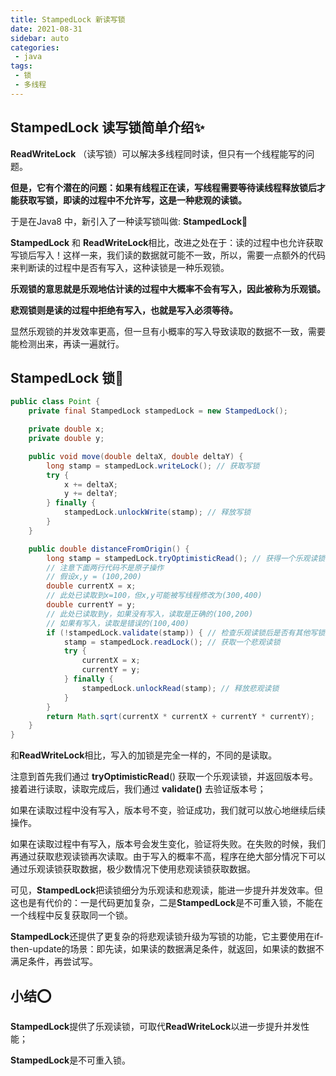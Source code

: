 ```yaml
---
title: StampedLock 新读写锁
date: 2021-08-31
sidebar: auto
categories:
 - java
tags:
 - 锁
 - 多线程
---
```


## StampedLock 读写锁简单介绍✨

**ReadWriteLock** （读写锁）可以解决多线程同时读，但只有一个线程能写的问题。

**但是，它有个潜在的问题：如果有线程正在读，写线程需要等待读线程释放锁后才能获取写锁，即读的过程中不允许写，这是一种悲观的读锁。**



于是在Java8 中，新引入了一种读写锁叫做: **StampedLock**🧨

**StampedLock** 和 **ReadWriteLock**相比，改进之处在于：读的过程中也允许获取写锁后写入！这样一来，我们读的数据就可能不一致，所以，需要一点额外的代码来判断读的过程中是否有写入，这种读锁是一种乐观锁。

**乐观锁的意思就是乐观地估计读的过程中大概率不会有写入，因此被称为乐观锁。**

**悲观锁则是读的过程中拒绝有写入，也就是写入必须等待。**

显然乐观锁的并发效率更高，但一旦有小概率的写入导致读取的数据不一致，需要能检测出来，再读一遍就行。

## StampedLock 锁🎐

```java
public class Point {
    private final StampedLock stampedLock = new StampedLock();

    private double x;
    private double y;

    public void move(double deltaX, double deltaY) {
        long stamp = stampedLock.writeLock(); // 获取写锁
        try {
            x += deltaX;
            y += deltaY;
        } finally {
            stampedLock.unlockWrite(stamp); // 释放写锁
        }
    }

    public double distanceFromOrigin() {
        long stamp = stampedLock.tryOptimisticRead(); // 获得一个乐观读锁
        // 注意下面两行代码不是原子操作
        // 假设x,y = (100,200)
        double currentX = x;
        // 此处已读取到x=100，但x,y可能被写线程修改为(300,400)
        double currentY = y;
        // 此处已读取到y，如果没有写入，读取是正确的(100,200)
        // 如果有写入，读取是错误的(100,400)
        if (!stampedLock.validate(stamp)) { // 检查乐观读锁后是否有其他写锁发生
            stamp = stampedLock.readLock(); // 获取一个悲观读锁
            try {
                currentX = x;
                currentY = y;
            } finally {
                stampedLock.unlockRead(stamp); // 释放悲观读锁
            }
        }
        return Math.sqrt(currentX * currentX + currentY * currentY);
    }
}
```

和**ReadWriteLock**相比，写入的加锁是完全一样的，不同的是读取。

注意到首先我们通过  **tryOptimisticRead**()  获取一个乐观读锁，并返回版本号。接着进行读取，读取完成后，我们通过  **validate()**  去验证版本号；

如果在读取过程中没有写入，版本号不变，验证成功，我们就可以放心地继续后续操作。

如果在读取过程中有写入，版本号会发生变化，验证将失败。在失败的时候，我们再通过获取悲观读锁再次读取。由于写入的概率不高，程序在绝大部分情况下可以通过乐观读锁获取数据，极少数情况下使用悲观读锁获取数据。

可见，**StampedLock**把读锁细分为乐观读和悲观读，能进一步提升并发效率。但这也是有代价的：一是代码更加复杂，二是**StampedLock**是不可重入锁，不能在一个线程中反复获取同一个锁。

**StampedLock**还提供了更复杂的将悲观读锁升级为写锁的功能，它主要使用在if-then-update的场景：即先读，如果读的数据满足条件，就返回，如果读的数据不满足条件，再尝试写。

## **小结⭕**

**StampedLock**提供了乐观读锁，可取代**ReadWriteLock**以进一步提升并发性能；

**StampedLock**是不可重入锁。

